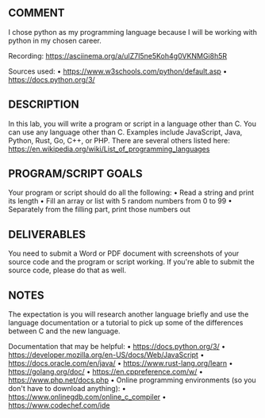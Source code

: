 ## COMMENT
I chose python as my programming language because I will be working with python in my chosen career.

Recording: https://asciinema.org/a/ulZ7I5ne5Koh4g0VKNMGi8h5R

Sources used: 
•   https://www.w3schools.com/python/default.asp
•	https://docs.python.org/3/


## DESCRIPTION
In this lab, you will write a program or script in a language other than C. You can use any language other than C. Examples include JavaScript, Java, Python, Rust, Go, C++, or PHP. There are several others listed here: https://en.wikipedia.org/wiki/List_of_programming_languages 

## PROGRAM/SCRIPT GOALS
Your program or script should do all the following:
•	Read a string and print its length
•	Fill an array or list with 5 random numbers from 0 to 99
•	Separately from the filling part, print those numbers out

## DELIVERABLES
You need to submit a Word or PDF document with screenshots of your source code and the program or script working. If you're able to submit the source code, please do that as well.

## NOTES
The expectation is you will research another language briefly and use the language documentation or a tutorial to pick up some of the differences between C and the new language.

Documentation that may be helpful:
•	https://docs.python.org/3/
•	https://developer.mozilla.org/en-US/docs/Web/JavaScript
•	https://docs.oracle.com/en/java/
•	https://www.rust-lang.org/learn
•	https://golang.org/doc/
•	https://en.cppreference.com/w/
•	https://www.php.net/docs.php
•   Online programming environments (so you don't have to download anything):
•	https://www.onlinegdb.com/online_c_compiler
•	https://www.codechef.com/ide